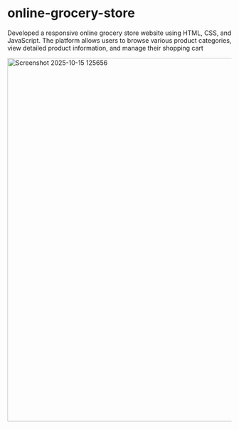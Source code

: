 # online-grocery-store
Developed a responsive online grocery store website using HTML, CSS, and JavaScript. The platform allows
users to browse various product categories, view detailed product information, and manage their shopping
cart


<img width="714" height="816" alt="Screenshot 2025-10-15 125656" src="https://github.com/user-attachments/assets/98310520-962a-4dfb-b620-834aa3ed61e3" />

